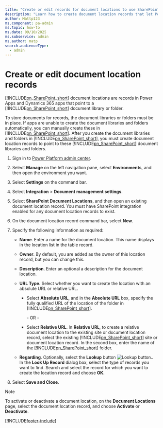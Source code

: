 ```yaml
---
title: "Create or edit records for document locations to use SharePoint"
description: "Learn how to create document location records that let Power Apps apps use SharePoint document libraries and folders in Power Platform."
author: Mattp123
ms.component: pa-admin
ms.topic: how-to
ms.date: 09/10/2025
ms.subservice: admin
ms.author: matp
search.audienceType: 
  - admin
---
```

# Create or edit document location records

[!INCLUDE[pn_SharePoint_short](../includes/pn-sharepoint-short.md)] document locations are records in Power Apps and Dynamics 365 apps that point to a [!INCLUDE[pn_SharePoint_short](../includes/pn-sharepoint-short.md)] document library or folder.  
  
To store documents for records, the document libraries or folders must be in place. If apps are unable to create the document libraries and folders automatically, you can manually create these in [!INCLUDE[pn_SharePoint_short](../includes/pn-sharepoint-short.md)]. After you create the document libraries and folders in [!INCLUDE[pn_SharePoint_short](../includes/pn-sharepoint-short.md)], you must create document location records to point to these [!INCLUDE[pn_SharePoint_short](../includes/pn-sharepoint-short.md)] document libraries and folders.  

1. Sign in to [Power Platform admin center](https://admin.powerplatform.microsoft.com).
1. Select **Manage** on the left navigation pane, select **Environments**, and then open the environment you want.
1. Select **Settings** on the command bar.
1. Select **Integration** > **Document management settings**.
1. Select **SharePoint Document Locations**, and then open an existing document location record. You must have SharePoint integration enabled for any document location records to exist.
1. On the document location record command bar, select **New**.
1. Specify the following information as required:  

   - **Name**. Enter a name for the document location. This name displays in the location list in the table record.
   - **Owner**. By default, you are added as the owner of this location record, but you can change this.  
   - **Description**. Enter an optional a description for the document location.  
   - **URL Type**. Select whether you want to create the location with an absolute URL or relative URL.  
     - Select **Absolute URL**, and in the **Absolute URL** box, specify the fully qualified URL of the location of the folder in [!INCLUDE[pn_SharePoint_short](../includes/pn-sharepoint-short.md)].  
  
        \-  OR -  
  
     - Select **Relative URL**. In **Relative URL**, to create a relative document location to the existing site or document location record, select the existing [!INCLUDE[pn_SharePoint_short](../includes/pn-sharepoint-short.md)] site or document location record. In the second box, enter the name of the [!INCLUDE[pn_SharePoint_short](../includes/pn-sharepoint-short.md)] folder.  
  
   - **Regarding**. Optionally, select the **Lookup** button ![Lookup button.](../admin/media/lookup-button-4.png "Lookup button"). In the **Look Up Record** dialog box, select the type of records you want to find. Search and select the record for which you want to create the location record and choose **OK**.  

1. Select **Save and Close**.
<!--
## Classic experience

1. [!INCLUDE[proc_settings_doc_mgmt](../includes/proc-settings-doc-mgmt.md)]  
  
2. Choose **[!INCLUDE[pn_SharePoint_short](../includes/pn-sharepoint-short.md)] Document Locations**.  
  
3. Choose **New**.  
  
4. Specify the following information as required:  
  
   - **Name**. Type a name for the document location. This name displays in the location list in the table record.  
  
   - **Owner**. By default, you are added as the owner of this location record.  
  
   - **Description**. Type a description for the document location.  
  
   - **URL Type**. Select whether you want to create the location with an absolute URL or relative URL.  
  
     - Select **Absolute URL**, and in the **Absolute URL** box, specify the fully qualified URL of the location of the folder in [!INCLUDE[pn_SharePoint_short](../includes/pn-sharepoint-short.md)].  
  
        \-  OR -  
  
     - Select **Relative URL**. In **Relative URL**, to create a relative document location to the existing site or document location record, select the existing [!INCLUDE[pn_SharePoint_short](../includes/pn-sharepoint-short.md)] site or document location record. In the second box, enter the name of the [!INCLUDE[pn_SharePoint_short](../includes/pn-sharepoint-short.md)] folder.  
  
   - **Regarding**. Choose the **Lookup** button ![Lookup button.](../admin/media/lookup-button-4.png "Lookup button"). In the **Look Up Record** dialog box, in the **Look for** list, select the type of records you want to find. search and select the record for which you want to create the location record and choose **OK**.  
  
5. Choose **Save and Close**.  -->
  
> [!NOTE]
>  To activate or deactivate a document location, on the **Document Locations** page, select the document location record, and choose **Activate** or **Deactivate**.  
  



[!INCLUDE[footer-include](../includes/footer-banner.md)]
